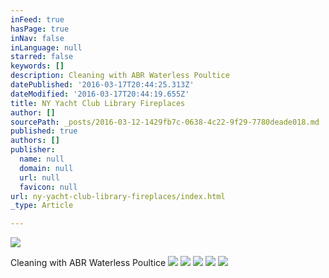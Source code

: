 ```yaml
---
inFeed: true
hasPage: true
inNav: false
inLanguage: null
starred: false
keywords: []
description: Cleaning with ABR Waterless Poultice
datePublished: '2016-03-17T20:44:25.313Z'
dateModified: '2016-03-17T20:44:19.655Z'
title: NY Yacht Club Library Fireplaces
author: []
sourcePath: _posts/2016-03-12-1429fb7c-0638-4c22-9f29-7780deade018.md
published: true
authors: []
publisher:
  name: null
  domain: null
  url: null
  favicon: null
url: ny-yacht-club-library-fireplaces/index.html
_type: Article

---
```

![](https://the-grid-user-content.s3-us-west-2.amazonaws.com/2278b4e5-9e01-4c0a-af60-2ac0987500b7.jpg)

Cleaning with ABR Waterless Poultice
![](https://the-grid-user-content.s3-us-west-2.amazonaws.com/d28e62f7-f7be-4ca1-a15b-01ac4c4e7fe8.jpg)
![](https://the-grid-user-content.s3-us-west-2.amazonaws.com/8d67c0a3-af67-48ed-ab4c-04b481310ea1.jpg)
![](https://the-grid-user-content.s3-us-west-2.amazonaws.com/a931a096-e51e-45ee-954a-fedba7a42bbf.jpg)
![](https://the-grid-user-content.s3-us-west-2.amazonaws.com/3e6965da-5afc-407b-8201-8678360831af.jpg)
![](https://the-grid-user-content.s3-us-west-2.amazonaws.com/a964d5a8-c24d-4278-9d63-2fe861ae7d70.jpg)